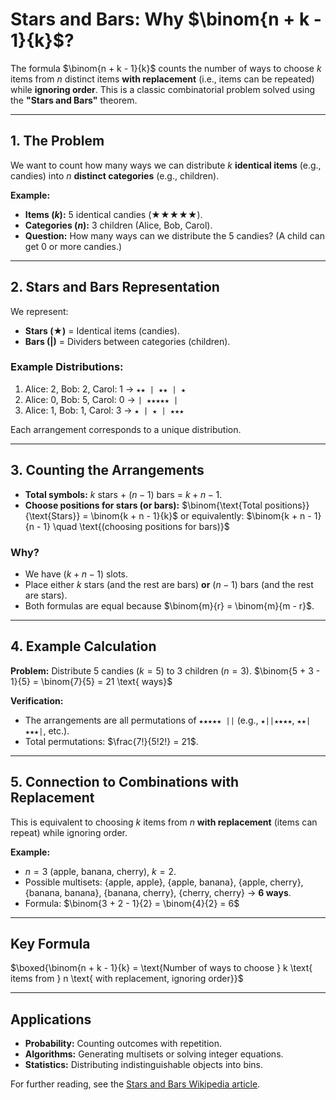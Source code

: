 # Stars and Bars: Why $\binom{n + k - 1}{k}$?

The formula $\binom{n + k - 1}{k}$ counts the number of ways to choose $k$ items from $n$ distinct items **with replacement** (i.e., items can be repeated) while **ignoring order**. This is a classic combinatorial problem solved using the **"Stars and Bars"** theorem.

---

## 1. The Problem
We want to count how many ways we can distribute $k$ **identical items** (e.g., candies) into $n$ **distinct categories** (e.g., children).

**Example:**
- **Items ($k$):** 5 identical candies (★★★★★).
- **Categories ($n$):** 3 children (Alice, Bob, Carol).
- **Question:** How many ways can we distribute the 5 candies? (A child can get 0 or more candies.)

---

## 2. Stars and Bars Representation
We represent:
- **Stars (★)** = Identical items (candies).
- **Bars (|)** = Dividers between categories (children).

### Example Distributions:
1. Alice: 2, Bob: 2, Carol: 1 $\rightarrow$ `★★ | ★★ | ★`
2. Alice: 0, Bob: 5, Carol: 0 $\rightarrow$ `| ★★★★★ |`
3. Alice: 1, Bob: 1, Carol: 3 $\rightarrow$ `★ | ★ | ★★★`

Each arrangement corresponds to a unique distribution.

---

## 3. Counting the Arrangements
- **Total symbols:** $k$ stars + $(n - 1)$ bars = $k + n - 1$.
- **Choose positions for stars (or bars):**
  $\binom{\text{Total positions}}{\text{Stars}} = \binom{k + n - 1}{k}$
  or equivalently:
  $\binom{k + n - 1}{n - 1} \quad \text{(choosing positions for bars)}$
  

### Why?
- We have $(k + n - 1)$ slots.
- Place either $k$ stars (and the rest are bars) **or** $(n - 1)$ bars (and the rest are stars).
- Both formulas are equal because $\binom{m}{r} = \binom{m}{m - r}$.

---

## 4. Example Calculation
**Problem:** Distribute 5 candies ($k = 5$) to 3 children ($n = 3$).
$\binom{5 + 3 - 1}{5} = \binom{7}{5} = 21 \text{ ways}$

**Verification:**
- The arrangements are all permutations of `★★★★★ ||` (e.g., `★||★★★★`, `★★|★★★|`, etc.).
- Total permutations: $\frac{7!}{5!2!} = 21$.

---

## 5. Connection to Combinations with Replacement
This is equivalent to choosing $k$ items from $n$ **with replacement** (items can repeat) while ignoring order.

**Example:**
- $n = 3$ (apple, banana, cherry), $k = 2$.
- Possible multisets:
  {apple, apple}, {apple, banana}, {apple, cherry},
  {banana, banana}, {banana, cherry}, {cherry, cherry} $\rightarrow$ **6 ways**.
- Formula:
  $\binom{3 + 2 - 1}{2} = \binom{4}{2} = 6$

---

## Key Formula
$\boxed{\binom{n + k - 1}{k} = \text{Number of ways to choose } k \text{ items from } n \text{ with replacement, ignoring order}}$

---

## Applications
- **Probability:** Counting outcomes with repetition.
- **Algorithms:** Generating multisets or solving integer equations.
- **Statistics:** Distributing indistinguishable objects into bins.

For further reading, see the [Stars and Bars Wikipedia article](https://en.wikipedia.org/wiki/Stars_and_bars_(combinatorics)).

